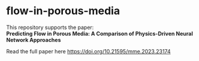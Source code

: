 # flow-in-porous-media

This repository supports the paper:  
**Predicting Flow in Porous Media: A Comparison of Physics-Driven Neural Network Approaches**  

Read the full paper here https://doi.org/10.21595/mme.2023.23174

